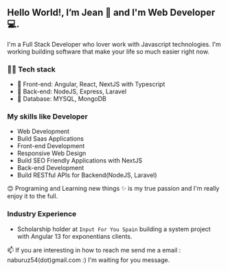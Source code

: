 ## Hello World!, I’m Jean 👋 and I'm Web Developer 💻. 

I'm a Full Stack Developer who lover work with Javascript technologies.
I'm working building software that make your life so much easier right now.


### 👨‍💻 Tech stack
- 🌅 Front-end: Angular, React, NextJS with Typescript
- 🌌 Back-end: NodeJS, Express, Laravel
- 🌆 Database: MYSQL, MongoDB 

### My skills like Developer

- Web Development
- Build Saas Applications 
- Front-end Development
- Responsive Web Design
- Build SEO Friendly Applications with NextJS
- Back-end Development
- Build RESTful APIs for Backend(NodeJS, Laravel)

😊 Programing and Learning new things ✨ is my true passion and I'm really enjoy it to the full.

### Industry Experience

- Scholarship holder at `Input For You Spain` building a system project with Angular 13 for exponentians clients.

📫 If you are interesting in how to reach me send me a email : naburuz54(dot)gmail.com :) I'm waiting for you message. 
 

